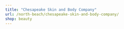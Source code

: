```yaml
---
title: "Chesapeake Skin and Body Company"
url: /north-beach/chesapeake-skin-and-body-company/
shop: beauty
---
```

